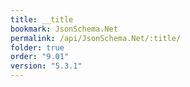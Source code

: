 ```yaml
---
title: __title
bookmark: JsonSchema.Net
permalink: /api/JsonSchema.Net/:title/
folder: true
order: "9.01"
version: "5.3.1"
---
```

